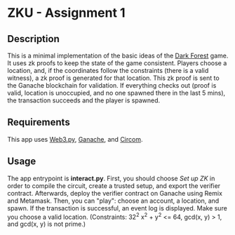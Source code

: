 # ZKU - Assignment 1
## Description
This is a minimal implementation of the basic ideas of the [Dark Forest](https://zkga.me) game. It uses zk proofs to keep the state of the game consistent.
Players choose a location, and, if the coordinates follow the constraints (there is a valid witness), a zk proof is generated for that location. This zk proof is sent to
the Ganache blockchain for validation. If everything checks out (proof is valid, location is unoccupied, and no one spawned there in the last 5 mins), the transaction
succeeds and the player is spawned.

## Requirements
This app uses [Web3.py](https://web3py.readthedocs.io/en/stable/), [Ganache](https://web3py.readthedocs.io/en/stable/), and [Circom](https://web3py.readthedocs.io/en/stable/).

## Usage
The app entrypoint is **interact.py**. First, you should choose *Set up ZK* in order to compile the circuit, create a trusted setup, and export the verifier contract.
Afterwards, deploy the verifier contract on Ganache using Remix and Metamask. Then, you can "play": choose an account, a location, and spawn. If the transaction is successful,
an event log is displayed. Make sure you choose a valid location. (Constraints: 32<sup>2</sup> x<sup>2</sup> + y<sup>2</sup> <= 64, gcd(x, y) > 1, and gcd(x, y) is not prime.)

